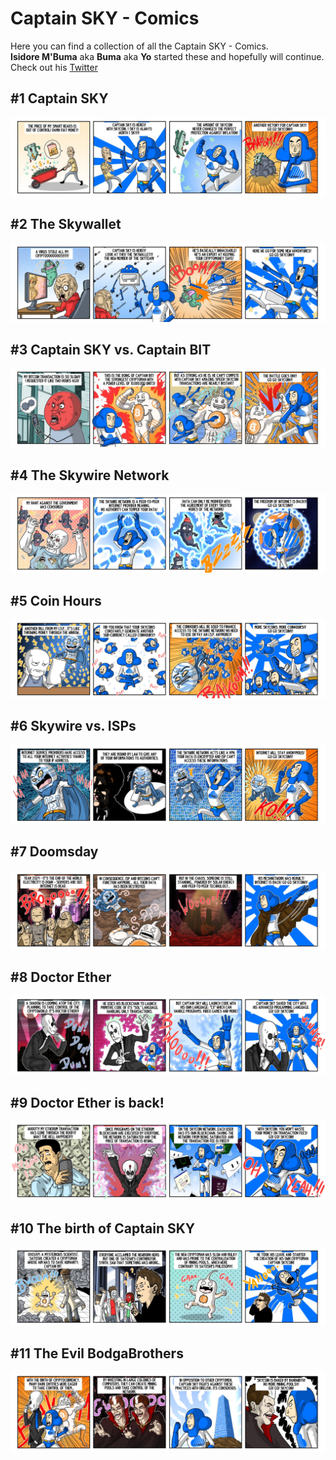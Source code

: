 #  Captain SKY - Comics

Here you can find a collection of all the Captain SKY - Comics.<br>
**Isidore M'Buma** aka **Buma** aka **Yo** started these and hopefully will continue.<br>
Check out his [Twitter](https://twitter.com/isidore_mbuma)

## #1 Captain SKY

[![Comic #1](img/comic-1-captain-sky.jpg)](https://pbs.twimg.com/media/ECZt5URWwAAe_5I.jpg:large)

## #2 The Skywallet

[![Comic #2](img/comic-2-the-skywallet.jpg)](https://pbs.twimg.com/media/ECpqwPoX4AAi0Lg.jpg:large)

## #3 Captain SKY vs. Captain BIT

[![Comic #3](img/comic-3-captain-sky-vs-captain-bit.jpg)](https://pbs.twimg.com/media/EC_3hBCXYAAZ2BI.jpg:large)

## #4 The Skywire Network

[![Comic #4](img/comic-4-the-skywire-network.jpg)](https://pbs.twimg.com/media/EFTEddzWsAAM_Ks.jpg:large)

## #5 Coin Hours

[![Comic #5](img/comic-5-coin-hours.jpg)](https://pbs.twimg.com/media/EFTKcUXXYAERX3m.jpg:large)

## #6 Skywire vs. ISPs

[![Comic #6](img/comic-6-skywire-vs-isps.jpg)](https://pbs.twimg.com/media/EFYG-bRX4AAqiic.jpg:large)

## #7 Doomsday

[![Comic #7](img/comic-7-doomsday.jpg)](https://pbs.twimg.com/media/EFebowaXYAAX_9_.jpg:large)

## #8 Doctor Ether

[![Comic #8](img/comic-8-doctor-ether.jpg)](https://pbs.twimg.com/media/EH9DIpvWsAAyqGT.jpg:large)

## #9 Doctor Ether is back!

[![Comic #9](img/comic-9-doctor-ether-is-back.jpg)](https://pbs.twimg.com/media/EH9Na_ZXkAAZ3MI.jpg:large)

## #10 The birth of Captain SKY

[![Comic #10](img/comic-10-the-birth-of-captain-sky.jpg)](https://pbs.twimg.com/media/EIAqGbKXUAEGe85.jpg:large)

## #11 The Evil BodgaBrothers

[![Comic #11](img/comic-11-the-evil-bodgabrothers.jpg)](https://pbs.twimg.com/media/EIAqv-3X0AMcCyd.jpg:large)